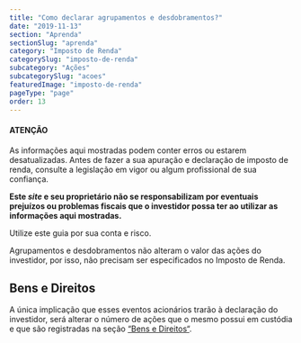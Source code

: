 ```yaml
---
title: "Como declarar agrupamentos e desdobramentos?"
date: "2019-11-13"
section: "Aprenda"
sectionSlug: "aprenda"
category: "Imposto de Renda"
categorySlug: "imposto-de-renda"
subcategory: "Ações"
subcategorySlug: "acoes"
featuredImage: "imposto-de-renda"
pageType: "page"
order: 13
---
```


<div class="dashedBox">

<h4>ATENÇÃO</h4>

As informações aqui mostradas podem conter erros ou estarem desatualizadas. Antes de fazer a sua apuração e declaração de imposto de renda, consulte a legislação em vigor ou algum profissional de sua confiança.

**Este *site* e seu proprietário não se responsabilizam por eventuais prejuízos ou problemas fiscais que o investidor possa ter ao utilizar as informações aqui mostradas.**

Utilize este guia por sua conta e risco.


</div>

Agrupamentos e desdobramentos não alteram o valor das ações do investidor, por isso, não precisam ser especificados no Imposto de Renda.

## Bens e Direitos

A única implicação que esses eventos acionários trarão à declaração do investidor, será alterar o número de ações que o mesmo possui em custódia e que são registradas na seção [“Bens e Direitos“](./declarar-acoes-que-possui).